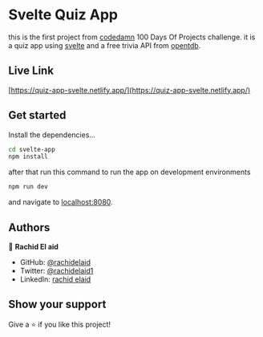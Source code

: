# Svelte Quiz App

this is the first project from [codedamn](https://codedamn.com/projects) 100 Days Of Projects challenge.
it is a quiz app using [svelte](https://svelte.dev/) and a free trivia API from [opentdb](https://opentdb.com/api_config.php).

## Live Link

[https://quiz-app-svelte.netlify.app/](https://quiz-app-svelte.netlify.app/)

## Get started

Install the dependencies...

```bash
cd svelte-app
npm install
```

after that run this command to run the app on development environments

```bash
npm run dev
```

and navigate to [localhost:8080](http://localhost:8080).

## Authors

👤 **Rachid El aid**

- GitHub: [@rachidelaid](https://github.com/rachidelaid)
- Twitter: [@rachidelaid1](https://twitter.com/rachidelaid1)
- LinkedIn: [rachid elaid](https://www.linkedin.com/in/rachid-elaid-106336203/)

## Show your support

Give a ⭐️ if you like this project!

